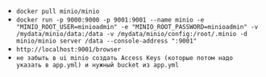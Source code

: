 * `docker pull minio/minio`
* `docker run -p 9000:9000 -p 9001:9001 --name minio -e "MINIO_ROOT_USER=minioadmin" -e "MINIO_ROOT_PASSWORD=minioadmin" -v /mydata/minio/data:/data -v /mydata/minio/config:/root/.minio -d minio/minio server /data --console-address ":9001"`
* `http://localhost:9001/browser`
* `не забыть в ui minio создать Access Keys (которые потом надо указать в app.yml) и нужный bucket из app.yml`